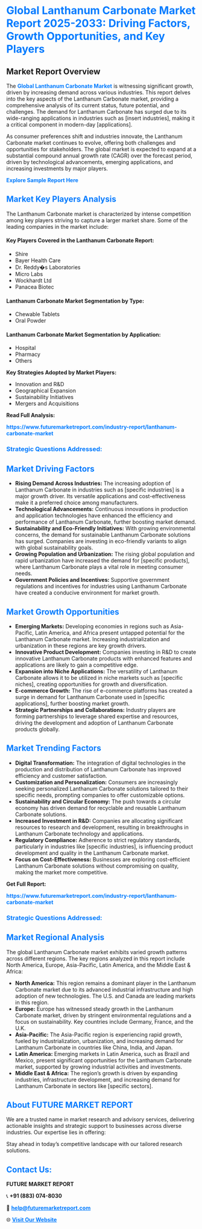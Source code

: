 <h1 style="color: #007BFF;">Global Lanthanum Carbonate Market Report 2025-2033: Driving Factors, Growth Opportunities, and Key Players</h1>

<section id="overview">
<h2>Market Report Overview</h2>
<p>The <a href="https://www.futuremarketreport.com/industry-report/lanthanum-carbonate-market" style="color: #007BFF; text-decoration: none;"><strong>Global Lanthanum Carbonate Market</strong></a> is witnessing significant growth, driven by increasing demand across various industries. This report delves into the key aspects of the Lanthanum Carbonate market, providing a comprehensive analysis of its current status, future potential, and challenges. The demand for Lanthanum Carbonate has surged due to its wide-ranging applications in industries such as [insert industries], making it a critical component in modern-day [applications].</p>
<p>As consumer preferences shift and industries innovate, the Lanthanum Carbonate market continues to evolve, offering both challenges and opportunities for stakeholders. The global market is expected to expand at a substantial compound annual growth rate (CAGR) over the forecast period, driven by technological advancements, emerging applications, and increasing investments by major players.</p>
</section>

<section id="overview">
<p><a href="https://www.futuremarketreport.com/request-sample/reportId=90298" style="color: #007BFF; text-decoration: none;"><strong>Explore Sample Report Here</strong></a></p>
</section>

<section id="key-players">
<h2 style="color: #007BFF;">Market Key Players Analysis</h2>
<p>The Lanthanum Carbonate market is characterized by intense competition among key players striving to capture a larger market share. Some of the leading companies in the market include:</p>
<h4>Key Players Covered in the Lanthanum Carbonate Report:</h4>
<ul><li>Shire</li><li>Bayer Health Care</li><li>Dr. Reddy�s Laboratories</li><li>Micro Labs</li><li>Wockhardt Ltd</li><li>Panacea Biotec</li></ul>
<h4>Lanthanum Carbonate Market Segmentation by Type:</h4>
<ul><li>Chewable Tablets</li><li>Oral Powder</li></ul>

<h4>Lanthanum Carbonate Market Segmentation by Application:</h4>
<ul><li>Hospital</li><li>Pharmacy</li><li>Others</li></ul>
<p><strong>Key Strategies Adopted by Market Players:</strong></p>
<ul>
<li>Innovation and R&D</li>
<li>Geographical Expansion</li>
<li>Sustainability Initiatives</li>
<li>Mergers and Acquisitions</li>
</ul>
</section>

<section>
<p><strong>Read Full Analysis: </strong></p><a href="https://www.futuremarketreport.com/industry-report/lanthanum-carbonate-market" style="color: #007BFF; text-decoration: none;"><strong>https://www.futuremarketreport.com/industry-report/lanthanum-carbonate-market</strong></a>
<h3 style="color: #007BFF;">Strategic Questions Addressed:</h3>
</section>

<section id="driving-factors">
<h2 style="color: #007BFF;">Market Driving Factors</h2>
<ul>
<li><strong>Rising Demand Across Industries:</strong> The increasing adoption of Lanthanum Carbonate in industries such as [specific industries] is a major growth driver. Its versatile applications and cost-effectiveness make it a preferred choice among manufacturers.</li>
<li><strong>Technological Advancements:</strong> Continuous innovations in production and application technologies have enhanced the efficiency and performance of Lanthanum Carbonate, further boosting market demand.</li>
<li><strong>Sustainability and Eco-Friendly Initiatives:</strong> With growing environmental concerns, the demand for sustainable Lanthanum Carbonate solutions has surged. Companies are investing in eco-friendly variants to align with global sustainability goals.</li>
<li><strong>Growing Population and Urbanization:</strong> The rising global population and rapid urbanization have increased the demand for [specific products], where Lanthanum Carbonate plays a vital role in meeting consumer needs.</li>
<li><strong>Government Policies and Incentives:</strong> Supportive government regulations and incentives for industries using Lanthanum Carbonate have created a conducive environment for market growth.</li>
</ul>
</section>

<section id="growth-opportunities">
<h2 style="color: #007BFF;">Market Growth Opportunities</h2>
<ul>
<li><strong>Emerging Markets:</strong> Developing economies in regions such as Asia-Pacific, Latin America, and Africa present untapped potential for the Lanthanum Carbonate market. Increasing industrialization and urbanization in these regions are key growth drivers.</li>
<li><strong>Innovative Product Development:</strong> Companies investing in R&D to create innovative Lanthanum Carbonate products with enhanced features and applications are likely to gain a competitive edge.</li>
<li><strong>Expansion into Niche Applications:</strong> The versatility of Lanthanum Carbonate allows it to be utilized in niche markets such as [specific niches], creating opportunities for growth and diversification.</li>
<li><strong>E-commerce Growth:</strong> The rise of e-commerce platforms has created a surge in demand for Lanthanum Carbonate used in [specific applications], further boosting market growth.</li>
<li><strong>Strategic Partnerships and Collaborations:</strong> Industry players are forming partnerships to leverage shared expertise and resources, driving the development and adoption of Lanthanum Carbonate products globally.</li>
</ul>
</section>

<section id="trending-factors">
<h2 style="color: #007BFF;">Market Trending Factors</h2>
<ul>
<li><strong>Digital Transformation:</strong> The integration of digital technologies in the production and distribution of Lanthanum Carbonate has improved efficiency and customer satisfaction.</li>
<li><strong>Customization and Personalization:</strong> Consumers are increasingly seeking personalized Lanthanum Carbonate solutions tailored to their specific needs, prompting companies to offer customizable options.</li>
<li><strong>Sustainability and Circular Economy:</strong> The push towards a circular economy has driven demand for recyclable and reusable Lanthanum Carbonate solutions.</li>
<li><strong>Increased Investment in R&D:</strong> Companies are allocating significant resources to research and development, resulting in breakthroughs in Lanthanum Carbonate technology and applications.</li>
<li><strong>Regulatory Compliance:</strong> Adherence to strict regulatory standards, particularly in industries like [specific industries], is influencing product development and quality in the Lanthanum Carbonate market.</li>
<li><strong>Focus on Cost-Effectiveness:</strong> Businesses are exploring cost-efficient Lanthanum Carbonate solutions without compromising on quality, making the market more competitive.</li>
</ul>
</section>

<section>
<p><strong>Get Full Report: </strong></p><a href="https://www.futuremarketreport.com/industry-report/lanthanum-carbonate-market" style="color: #007BFF; text-decoration: none;"><strong>https://www.futuremarketreport.com/industry-report/lanthanum-carbonate-market</strong></a>
<h3 style="color: #007BFF;">Strategic Questions Addressed:</h3>
</section>


<section id="regional-analysis">
<h2 style="color: #007BFF;">Market Regional Analysis</h2>
<p>The global Lanthanum Carbonate market exhibits varied growth patterns across different regions. The key regions analyzed in this report include North America, Europe, Asia-Pacific, Latin America, and the Middle East & Africa:</p>
<ul>
<li><strong>North America:</strong> This region remains a dominant player in the Lanthanum Carbonate market due to its advanced industrial infrastructure and high adoption of new technologies. The U.S. and Canada are leading markets in this region.</li>
<li><strong>Europe:</strong> Europe has witnessed steady growth in the Lanthanum Carbonate market, driven by stringent environmental regulations and a focus on sustainability. Key countries include Germany, France, and the U.K.</li>
<li><strong>Asia-Pacific:</strong> The Asia-Pacific region is experiencing rapid growth, fueled by industrialization, urbanization, and increasing demand for Lanthanum Carbonate in countries like China, India, and Japan.</li>
<li><strong>Latin America:</strong> Emerging markets in Latin America, such as Brazil and Mexico, present significant opportunities for the Lanthanum Carbonate market, supported by growing industrial activities and investments.</li>
<li><strong>Middle East & Africa:</strong> The region’s growth is driven by expanding industries, infrastructure development, and increasing demand for Lanthanum Carbonate in sectors like [specific sectors].</li>
</ul>
</section>

<footer>
<h2 style="color: #007BFF;">About FUTURE MARKET REPORT</h2>
<p>We are a trusted name in market research and advisory services, delivering actionable insights and strategic support to businesses across diverse industries. Our expertise lies in offering:</p>

<p>Stay ahead in today’s competitive landscape with our tailored research solutions.</p>

<h2 style="color: #007BFF;">Contact Us:</h2>
<p><strong>FUTURE MARKET REPORT</strong></p>
<p>📞 <strong>+91 (883) 074-8030</strong></p>
<p>📧 <strong><a href="mailto:help@futuremarketreport.com" style="color: #007BFF;">help@futuremarketreport.com</a></strong></p>
<p>🌐 <strong><a href="https://www.futuremarketreport.com/" style="color: #007BFF;">Visit Our Website</a></strong></p>
</footer>